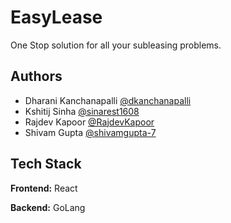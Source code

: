 
# EasyLease

One Stop solution for all your subleasing problems.

## Authors

- Dharani Kanchanapalli [@dkanchanapalli](https://www.github.com/dkanchanapalli) 
- Kshitij Sinha [@sinarest1608](https://www.github.com/sinarest1608)
- Rajdev Kapoor [@RajdevKapoor](https://www.github.com/RajdevKapoor)
- Shivam Gupta [@shivamgupta-7](https://www.github.com/shivamgupta-7)



## Tech Stack

**Frontend:** React

**Backend:** GoLang
